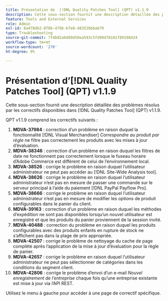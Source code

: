 ```yaml
---
title: Présentation de  [!DNL Quality Patches Tool] (QPT) v1.1.9
description: Cette sous-section fournit une description détaillée des problèmes résolus par les correctifs disponibles dans  [!DNL Quality Patches Tool] (QPT) v1.1.9.
feature: Tools and External Services
role: Admin
exl-id: 8a478db2-070b-479b-b7e0-48352bbbab79
type: Troubleshooting
source-git-commit: 7fdb02a6d89d50ea593c5fd99d78101f89198424
workflow-type: tm+mt
source-wordcount: '270'
ht-degree: 0%

---
```


# Présentation d’[!DNL Quality Patches Tool] (QPT) v1.1.9

Cette sous-section fournit une description détaillée des problèmes résolus par les correctifs disponibles dans [!DNL Quality Patches Tool] (QPT) v1.1.9.

QPT v1.1.9 comprend les correctifs suivants :

1. **MDVA-37984** : correction d’un problème en raison duquel la fonctionnalité [!DNL Visual Merchandiser] *Correspondre au produit par règle* ne filtre pas correctement les produits avec les mises à jour d’évaluation.
1. **MDVA-38346** : correction d’un problème en raison duquel les filtres de date ne fonctionnent pas correctement lorsque le fuseau horaire d’Adobe Commerce est différent de celui de l’environnement local.
1. **MDVA-38526** : corrige le problème en raison duquel l’utilisateur administrateur ne peut pas accéder au [!DNL Site-Wide Analysis tool].
1. **MDVA-38626** : corrige le problème en raison duquel l’utilisateur administrateur n’est pas en mesure de passer une commande sur le serveur principal à l’aide du paiement [!DNL PayPal Payflow Pro].
1. **MDVA-38666** : corrige le problème en raison duquel l’utilisateur administrateur n’est pas en mesure de modifier les options de produit configurables dans le panier du client.
1. **MDVA-39163** : correction d’un problème en raison duquel les méthodes d’expédition ne sont pas disponibles lorsqu’un nouvel utilisateur est enregistré et que les produits du panier proviennent de la session invité.
1. **MDVA-40488** : correction du problème en raison duquel les produits configurables avec des produits enfants en rupture de stock ne s’affichent pas dans la plage de prix appropriée.
1. **MDVA-42507** : corrige le problème de nettoyage du cache de page complète après l’application de la mise à jour d’évaluation pour la règle de panier.
1. **MDVA-42657** : corrige le problème en raison duquel l’utilisateur administrateur ne peut pas sélectionner de catégories dans les conditions du segment client.
1. **MDVA-42806** : corrige le problème d’envoi d’un e-mail *Nouvel enregistrement de l’entreprise* chaque fois qu’une entreprise existante est mise à jour via l’API REST.

Utilisez le menu à gauche pour accéder à une page de correctif spécifique.
